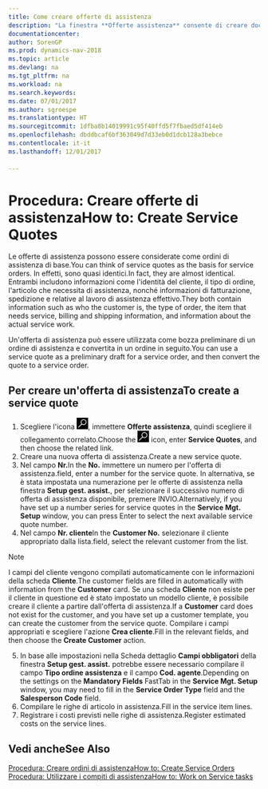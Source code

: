 ```yaml
---
title: Come creare offerte di assistenza
description: "La finestra **Offerte assistenza** consente di creare documenti in cui vengono immesse informazioni relative a un servizio di assistenza, ad esempio riparazione e manutenzione, svolto su articoli in assistenza su richiesta del cliente. Un'offerta di assistenza può essere utilizzata come bozza preliminare di un ordine di assistenza e può essere in seguito convertita in un ordine."
documentationcenter: 
author: SorenGP
ms.prod: dynamics-nav-2018
ms.topic: article
ms.devlang: na
ms.tgt_pltfrm: na
ms.workload: na
ms.search.keywords: 
ms.date: 07/01/2017
ms.author: sgroespe
ms.translationtype: HT
ms.sourcegitcommit: 1dfba8b14019991c95f40ffd5f7fbaed5df414eb
ms.openlocfilehash: dbddbcaf6bf363049d7d33eb0d1dcb128a3bebce
ms.contentlocale: it-it
ms.lasthandoff: 12/01/2017

---
```

# <a name="how-to-create-service-quotes"></a><span data-ttu-id="f32db-104">Procedura: Creare offerte di assistenza</span><span class="sxs-lookup"><span data-stu-id="f32db-104">How to: Create Service Quotes</span></span>
<span data-ttu-id="f32db-105">Le offerte di assistenza possono essere considerate come ordini di assistenza di base.</span><span class="sxs-lookup"><span data-stu-id="f32db-105">You can think of service quotes as the basis for service orders.</span></span> <span data-ttu-id="f32db-106">In effetti, sono quasi identici.</span><span class="sxs-lookup"><span data-stu-id="f32db-106">In fact, they are almost identical.</span></span> <span data-ttu-id="f32db-107">Entrambi includono informazioni come l'identità del cliente, il tipo di ordine, l'articolo che necessita di assistenza, nonché informazioni di fatturazione, spedizione e relative al lavoro di assistenza effettivo.</span><span class="sxs-lookup"><span data-stu-id="f32db-107">They both contain information such as who the customer is, the type of order, the item that needs service, billing and shipping information, and information about the actual service work.</span></span>
 
<span data-ttu-id="f32db-108">Un'offerta di assistenza può essere utilizzata come bozza preliminare di un ordine di assistenza e convertita in un ordine in seguito.</span><span class="sxs-lookup"><span data-stu-id="f32db-108">You can use a service quote as a preliminary draft for a service order, and then convert the quote to a service order.</span></span>  
  
## <a name="to-create-a-service-quote"></a><span data-ttu-id="f32db-109">Per creare un'offerta di assistenza</span><span class="sxs-lookup"><span data-stu-id="f32db-109">To create a service quote</span></span>  
1. <span data-ttu-id="f32db-110">Scegliere l'icona ![Cerca pagina o report](media/ui-search/search_small.png "Cerca pagina o report"), immettere **Offerte assistenza**, quindi scegliere il collegamento correlato.</span><span class="sxs-lookup"><span data-stu-id="f32db-110">Choose the ![Search for Page or Report](media/ui-search/search_small.png "Search for Page or Report icon") icon, enter **Service Quotes**, and then choose the related link.</span></span>  
2. <span data-ttu-id="f32db-111">Creare una nuova offerta di assistenza.</span><span class="sxs-lookup"><span data-stu-id="f32db-111">Create a new service quote.</span></span>  
3. <span data-ttu-id="f32db-112">Nel campo **Nr.**</span><span class="sxs-lookup"><span data-stu-id="f32db-112">In the **No.**</span></span> <span data-ttu-id="f32db-113">immettere un numero per l'offerta di assistenza.</span><span class="sxs-lookup"><span data-stu-id="f32db-113">field, enter a number for the service quote.</span></span> <span data-ttu-id="f32db-114">In alternativa, se è stata impostata una numerazione per le offerte di assistenza nella finestra **Setup gest. assist.**, per selezionare il successivo numero di offerta di assistenza disponibile, premere INVIO.</span><span class="sxs-lookup"><span data-stu-id="f32db-114">Alternatively, if you have set up a number series for service quotes in the **Service Mgt. Setup** window, you can press Enter to select the next available service quote number.</span></span>  
4. <span data-ttu-id="f32db-115">Nel campo **Nr. cliente**</span><span class="sxs-lookup"><span data-stu-id="f32db-115">In the **Customer No.**</span></span>  <span data-ttu-id="f32db-116">selezionare il cliente appropriato dalla lista.</span><span class="sxs-lookup"><span data-stu-id="f32db-116">field, select the relevant customer from the list.</span></span>  

  > [!Note]  
  >  <span data-ttu-id="f32db-117">I campi del cliente vengono compilati automaticamente con le informazioni della scheda **Cliente**.</span><span class="sxs-lookup"><span data-stu-id="f32db-117">The customer fields are filled in automatically with information from the **Customer** card.</span></span> <span data-ttu-id="f32db-118">Se una scheda **Cliente** non esiste per il cliente in questione ed è stato impostato un modello cliente, è possibile creare il cliente a partire dall'offerta di assistenza.</span><span class="sxs-lookup"><span data-stu-id="f32db-118">If a **Customer** card does not exist for the customer, and you have set up a customer template, you can create the customer from the service quote.</span></span> <span data-ttu-id="f32db-119">Compilare i campi appropriati e scegliere l'azione **Crea cliente**.</span><span class="sxs-lookup"><span data-stu-id="f32db-119">Fill in the relevant fields, and then choose the **Create Customer** action.</span></span>  
  
5. <span data-ttu-id="f32db-120">In base alle impostazioni nella Scheda dettaglio **Campi obbligatori** della finestra **Setup gest. assist.** potrebbe essere necessario compilare il campo **Tipo ordine assistenza** e il campo **Cod. agente**.</span><span class="sxs-lookup"><span data-stu-id="f32db-120">Depending on the settings on the **Mandatory Fields** FastTab in the **Service Mgt. Setup** window, you may need to fill in the **Service Order Type** field and the **Salesperson Code** field.</span></span>  
6. <span data-ttu-id="f32db-121">Compilare le righe di articolo in assistenza.</span><span class="sxs-lookup"><span data-stu-id="f32db-121">Fill in the service item lines.</span></span>  
7. <span data-ttu-id="f32db-122">Registrare i costi previsti nelle righe di assistenza.</span><span class="sxs-lookup"><span data-stu-id="f32db-122">Register estimated costs on the service lines.</span></span>  
  
## <a name="see-also"></a><span data-ttu-id="f32db-123">Vedi anche</span><span class="sxs-lookup"><span data-stu-id="f32db-123">See Also</span></span>  
[<span data-ttu-id="f32db-124">Procedura: Creare ordini di assistenza</span><span class="sxs-lookup"><span data-stu-id="f32db-124">How to: Create Service Orders</span></span>](service-how-to-create-service-orders.md)  
[<span data-ttu-id="f32db-125">Procedura: Utilizzare i compiti di assistenza</span><span class="sxs-lookup"><span data-stu-id="f32db-125">How to: Work on Service tasks</span></span>](service-how-to-work-on-service-tasks.md)  

 
